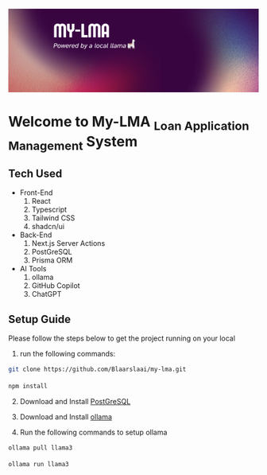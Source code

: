 ![screenshot](public\banner.png)

# Welcome to My-LMA <sub>Loan Application Management</sub> System

## Tech Used

- Front-End
  1. React
  2. Typescript
  3. Tailwind CSS
  4. shadcn/ui
- Back-End
  1. Next.js Server Actions
  2. PostGreSQL
  3. Prisma ORM
- AI Tools
  1. ollama
  2. GitHub Copilot
  3. ChatGPT

## Setup Guide

Please follow the steps below to get the project running on your local

1. run the following commands:

```bash
git clone https://github.com/Blaarslaai/my-lma.git

npm install
```

2. Download and Install [PostGreSQL](https://www.postgresql.org/download/)

3. Download and Install [ollama](https://ollama.com/)

4. Run the following commands to setup ollama

```bash
ollama pull llama3

ollama run llama3
```
